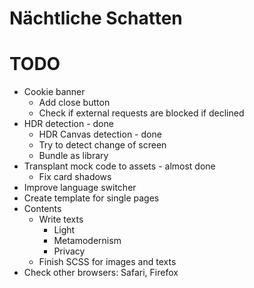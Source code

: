 Nächtliche Schatten
===================

# TODO
* Cookie banner
  * Add close button
  * Check if external requests are blocked if declined
* HDR detection - done
  * HDR Canvas detection - done
  * Try to detect change of screen
  * Bundle as library
* Transplant mock code to assets - almost done
  * Fix card shadows
* Improve language switcher
* Create template for single pages
* Contents
  * Write texts
    * Light
    * Metamodernism
    * Privacy
  * Finish SCSS for images and texts
* Check other browsers: Safari, Firefox
